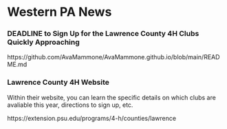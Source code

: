 <!DOCTYPE html>
<html>
<body>

<h1>Western PA News</h1>

<h3>DEADLINE to Sign Up for the Lawrence County 4H Clubs Quickly Approaching</h2>

<p><a href="AvaMammone.github.io"target="_blank"></a>https://github.com/AvaMammone/AvaMammone.github.io/blob/main/README.md</a></p>

<h3>Lawrence County 4H Website</h3>

<p>Within their website, you can learn the specific details on which clubs are avaliable this year, directions to sign up, etc.</p>

<p><a href="https://extension.psu.edu/programs/4-h/counties/lawrence"target"_blank></a>https://extension.psu.edu/programs/4-h/counties/lawrence</a></p>


</body>
</html>

